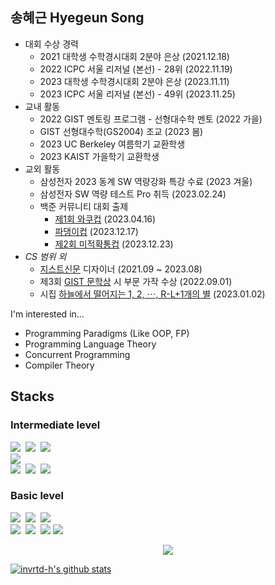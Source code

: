 <!--
**invrtd-h/invrtd-h** is a ✨ _special_ ✨ repository because its `README.md` (this file) appears on your GitHub profile.

Here are some ideas to get you started:

- 🔭 I’m currently working on ...
- 🌱 I’m currently learning ...
- 👯 I’m looking to collaborate on ...
- 🤔 I’m looking for help with ...
- 💬 Ask me about ...
- 📫 How to reach me: ...
- 😄 Pronouns: ...
- ⚡ Fun fact: ...
-->

## 송혜근 Hyegeun Song

* 대회 수상 경력
  * 2021 대학생 수학경시대회 2분야 은상 (2021.12.18)
  * 2022 ICPC 서울 리저널 (본선) - 28위 (2022.11.19)
  * 2023 대학생 수학경시대회 2분야 은상 (2023.11.11)
  * 2023 ICPC 서울 리저널 (본선) - 49위 (2023.11.25)
* 교내 활동
  * 2022 GIST 멘토링 프로그램 - 선형대수학 멘토 (2022 가을)
  * GIST 선형대수학(GS2004) 조교 (2023 봄)
  * 2023 UC Berkeley 여름학기 교환학생
  * 2023 KAIST 가을학기 교환학생
* 교외 활동
  * 삼성전자 2023 동계 SW 역량강화 특강 수료 (2023 겨울)
  * 삼성전자 SW 역량 테스트 Pro 취득 (2023.02.24)
  * 백준 커뮤니티 대회 출제
    * [제1회 와쿠컵](https://www.acmicpc.net/contest/view/967) (2023.04.16)
    * [파댕이컵](https://www.acmicpc.net/contest/view/1208) (2023.12.17)
    * [제2회 미적확통컵](https://www.acmicpc.net/contest/view/1218) (2023.12.23)
* *CS 범위 외*
  * [지스트신문](https://gistnews.co.kr) 디자이너 (2021.09 ~ 2023.08)
  * 제3회 [GIST 문학상](https://gistnews.co.kr/?p=5859&) 시 부문 가작 수상 (2022.09.01)
  * 시집 [하늘에서 떨어지는 1, 2, ⋯, R-L+1개의 별](https://www.bookk.co.kr/book/view/159934) (2023.01.02)

I'm interested in...

* Programming Paradigms (Like OOP, FP)
* Programming Language Theory
* Concurrent Programming
* Compiler Theory

## Stacks

### Intermediate level

<img src="https://img.shields.io/badge/C++-00599C?style=flat-square&logo=c%2b%2b&logoColor=white"/>&nbsp;
<img src="https://img.shields.io/badge/Python-3776AB?style=flat-square&logo=python&logoColor=white"/>&nbsp;
<img src="https://img.shields.io/badge/scala-%23DC322F.svg?style=flat-square&logo=scala&logoColor=white"/>&nbsp;
</br>
<img src="https://img.shields.io/badge/PLY-000000?style=flat-square&logoColor=white">
</br>
<img src="https://img.shields.io/badge/Notion-000000?style=flat-square&logo=notion&logoColor=white"/>&nbsp;
<img src="https://img.shields.io/badge/Photoshop-31A8FF?style=flat-square&logo=adobe%20photoshop&logoColor=white"/>&nbsp;
<img src="https://img.shields.io/badge/Slack-4A154B?style=flat-square&logo=slack&logoColor=white"/>&nbsp;

### Basic level

<img src="https://img.shields.io/badge/C-A8B9CC?style=flat-square&logo=c&logoColor=white"/>&nbsp;
<img src="https://img.shields.io/badge/Go-00ADD8?style=flat-square&logo=Go&logoColor=white"/>&nbsp;
<img src="https://img.shields.io/badge/Rust-000000?style=flat-square&logo=Rust&logoColor=white"/>
</br>
<img src="https://img.shields.io/badge/Numpy-013243?style=flat-square&logo=numpy&logoColor=white"/>&nbsp;
<img src="https://img.shields.io/badge/Pandas-150458?style=flat-square&logo=pandas&logoColor=white"/>&nbsp;
<img src="https://img.shields.io/badge/Selenium-43B02A?style=flat-square&logo=Selenium&logoColor=white"/>
<img src="https://img.shields.io/badge/TensorFlow-FF6F00?style=flat-square&logo=tensorflow&logoColor=white"/>&nbsp;

<p align=center><a href="https://solved.ac/profile/invrtd_h"><img src="https://github-readme-solvedac-hyp3rflow.vercel.app/api/?handle=invrtd_h"></a></p>

[![invrtd-h's github stats](https://github-readme-stats.vercel.app/api?username=invrtd-h&show_icons=true&theme=dracula)](https://github.com/invrtd-h)

